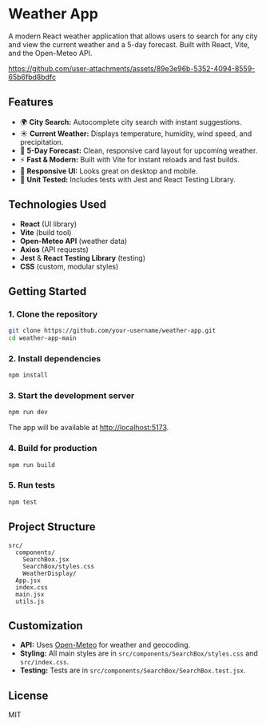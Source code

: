 # Weather App

A modern React weather application that allows users to search for any city and view the current weather and a 5-day forecast. Built with React, Vite, and the Open-Meteo API.


https://github.com/user-attachments/assets/89e3e96b-5352-4094-8559-65b6fbd8bdfc


## Features

- 🌍 **City Search:** Autocomplete city search with instant suggestions.
- ☀️ **Current Weather:** Displays temperature, humidity, wind speed, and precipitation.
- 📅 **5-Day Forecast:** Clean, responsive card layout for upcoming weather.
- ⚡ **Fast & Modern:** Built with Vite for instant reloads and fast builds.
- 🎨 **Responsive UI:** Looks great on desktop and mobile.
- 🧪 **Unit Tested:** Includes tests with Jest and React Testing Library.

## Technologies Used

- **React** (UI library)
- **Vite** (build tool)
- **Open-Meteo API** (weather data)
- **Axios** (API requests)
- **Jest** & **React Testing Library** (testing)
- **CSS** (custom, modular styles)

## Getting Started

### 1. Clone the repository

```bash
git clone https://github.com/your-username/weather-app.git
cd weather-app-main
```

### 2. Install dependencies

```bash
npm install
```

### 3. Start the development server

```bash
npm run dev
```

The app will be available at [http://localhost:5173](http://localhost:5173).

### 4. Build for production

```bash
npm run build
```

### 5. Run tests

```bash
npm test
```

## Project Structure

```
src/
  components/
    SearchBox.jsx
    SearchBox/styles.css
    WeatherDisplay/
  App.jsx
  index.css
  main.jsx
  utils.js
```

## Customization

- **API:** Uses [Open-Meteo](https://open-meteo.com/) for weather and geocoding.
- **Styling:** All main styles are in `src/components/SearchBox/styles.css` and `src/index.css`.
- **Testing:** Tests are in `src/components/SearchBox/SearchBox.test.jsx`.

## License

MIT


